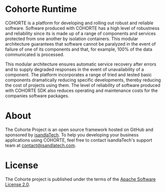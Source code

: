 # Cohorte Runtime

COHORTE is a platform for developing and rolling out robust and reliable software.
Software produced with COHORTE has a high level of robustness and reliability since its is made up of a range of components and services protected from one another by isolation containers.
This modular architecture guarantees that software cannot be paralyzed in the event of failure of one of its components and that, for example, 100% of the data communicated is processed.

This modular architecture ensures automatic service recovery after errors and to supply degraded responses in the event of unavailability of a component.
The platform incorporates a range of tried and tested basic components dramatically reducing specific developments, thereby reducing the cost of projects using them.
The level of reliability of software produced with COHORTE SDK also reduces operating and maintenance costs for the companies software packages.

# About

The Cohorte Project is an open source framework hosted on GitHub and sponsored by [isandlaTech](http://isandlatech.com).
To help you developing your business applications using COHORTE, feel free to contact isandlaTech's support team at [contact@isandlatech.com](mailto:contact@isandlatech.com).

# License

The Cohorte project is published under the terms of the [Apache Software License 2.0](http://www.apache.org/licenses/LICENSE-2.0).
